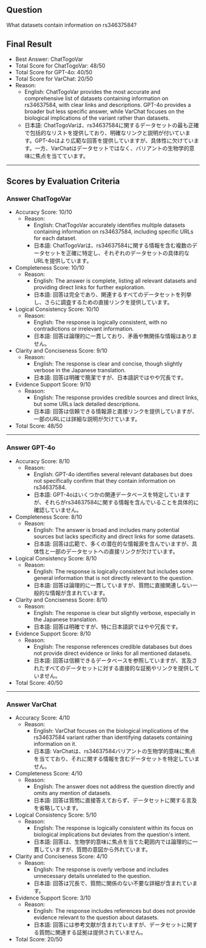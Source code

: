 ## Question

What datasets contain information on rs34637584?

## Final Result

- Best Answer: ChatTogoVar
- Total Score for ChatTogoVar: 48/50
- Total Score for GPT-4o: 40/50
- Total Score for VarChat: 20/50
- Reason:
  - English: ChatTogoVar provides the most accurate and comprehensive list of datasets containing information on rs34637584, with clear links and descriptions. GPT-4o provides a broader but less specific answer, while VarChat focuses on the biological implications of the variant rather than datasets.
  - 日本語: ChatTogoVarは、rs34637584に関するデータセットの最も正確で包括的なリストを提供しており、明確なリンクと説明が付いています。GPT-4oはより広範な回答を提供していますが、具体性に欠けています。一方、VarChatはデータセットではなく、バリアントの生物学的意味に焦点を当てています。

---

## Scores by Evaluation Criteria

### Answer ChatTogoVar
- Accuracy Score: 10/10
  - Reason: 
    - English: ChatTogoVar accurately identifies multiple datasets containing information on rs34637584, including specific URLs for each dataset.
    - 日本語: ChatTogoVarは、rs34637584に関する情報を含む複数のデータセットを正確に特定し、それぞれのデータセットの具体的なURLを提供しています。
- Completeness Score: 10/10
  - Reason: 
    - English: The answer is complete, listing all relevant datasets and providing direct links for further exploration.
    - 日本語: 回答は完全であり、関連するすべてのデータセットを列挙し、さらに調査するための直接リンクを提供しています。
- Logical Consistency Score: 10/10
  - Reason: 
    - English: The response is logically consistent, with no contradictions or irrelevant information.
    - 日本語: 回答は論理的に一貫しており、矛盾や無関係な情報はありません。
- Clarity and Conciseness Score: 9/10
  - Reason: 
    - English: The response is clear and concise, though slightly verbose in the Japanese translation.
    - 日本語: 回答は明確で簡潔ですが、日本語訳ではやや冗長です。
- Evidence Support Score: 9/10
  - Reason: 
    - English: The response provides credible sources and direct links, but some URLs lack detailed descriptions.
    - 日本語: 回答は信頼できる情報源と直接リンクを提供していますが、一部のURLには詳細な説明が欠けています。
- Total Score: 48/50

---

### Answer GPT-4o
- Accuracy Score: 8/10
  - Reason: 
    - English: GPT-4o identifies several relevant databases but does not specifically confirm that they contain information on rs34637584.
    - 日本語: GPT-4oはいくつかの関連データベースを特定していますが、それらがrs34637584に関する情報を含んでいることを具体的に確認していません。
- Completeness Score: 8/10
  - Reason: 
    - English: The answer is broad and includes many potential sources but lacks specificity and direct links for some datasets.
    - 日本語: 回答は広範で、多くの潜在的な情報源を含んでいますが、具体性と一部のデータセットへの直接リンクが欠けています。
- Logical Consistency Score: 8/10
  - Reason: 
    - English: The response is logically consistent but includes some general information that is not directly relevant to the question.
    - 日本語: 回答は論理的に一貫していますが、質問に直接関連しない一般的な情報が含まれています。
- Clarity and Conciseness Score: 8/10
  - Reason: 
    - English: The response is clear but slightly verbose, especially in the Japanese translation.
    - 日本語: 回答は明確ですが、特に日本語訳ではやや冗長です。
- Evidence Support Score: 8/10
  - Reason: 
    - English: The response references credible databases but does not provide direct evidence or links for all mentioned datasets.
    - 日本語: 回答は信頼できるデータベースを参照していますが、言及されたすべてのデータセットに対する直接的な証拠やリンクを提供していません。
- Total Score: 40/50

---

### Answer VarChat
- Accuracy Score: 4/10
  - Reason: 
    - English: VarChat focuses on the biological implications of the rs34637584 variant rather than identifying datasets containing information on it.
    - 日本語: VarChatは、rs34637584バリアントの生物学的意味に焦点を当てており、それに関する情報を含むデータセットを特定していません。
- Completeness Score: 4/10
  - Reason: 
    - English: The answer does not address the question directly and omits any mention of datasets.
    - 日本語: 回答は質問に直接答えておらず、データセットに関する言及を省略しています。
- Logical Consistency Score: 5/10
  - Reason: 
    - English: The response is logically consistent within its focus on biological implications but deviates from the question's intent.
    - 日本語: 回答は、生物学的意味に焦点を当てた範囲内では論理的に一貫していますが、質問の意図から外れています。
- Clarity and Conciseness Score: 4/10
  - Reason: 
    - English: The response is overly verbose and includes unnecessary details unrelated to the question.
    - 日本語: 回答は冗長で、質問に関係のない不要な詳細が含まれています。
- Evidence Support Score: 3/10
  - Reason: 
    - English: The response includes references but does not provide evidence relevant to the question about datasets.
    - 日本語: 回答には参考文献が含まれていますが、データセットに関する質問に関連する証拠は提供されていません。
- Total Score: 20/50